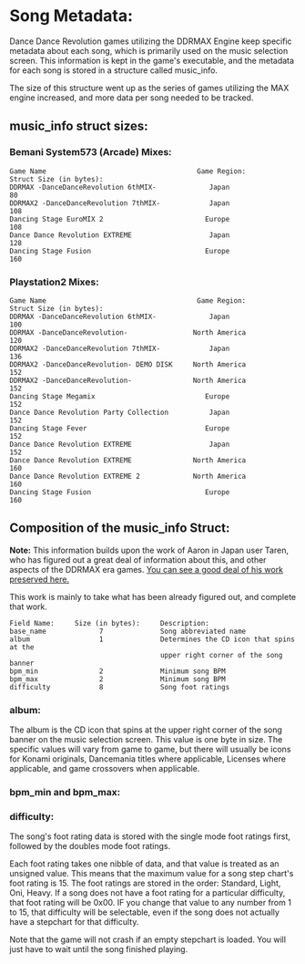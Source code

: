# Song Metadata:
Dance Dance Revolution games utilizing the DDRMAX Engine keep specific metadata about each song, which is primarily used on the music selection screen.  This information is kept in the game's executable, and the metadata for each song is stored in a structure called music\_info.  

The size of this structure went up as the series of games utilizing the MAX engine increased, and more data per song needed to be tracked.

## music\_info struct sizes:
### Bemani System573 (Arcade) Mixes:
```
Game Name                                     Game Region:        Struct Size (in bytes):
DDRMAX -DanceDanceRevolution 6thMIX-             Japan                     80
DDRMAX2 -DanceDanceRevolution 7thMIX-            Japan                    108
Dancing Stage EuroMIX 2                         Europe                    108
Dance Dance Revolution EXTREME                   Japan                    128
Dancing Stage Fusion                            Europe                    160
```
### Playstation2 Mixes:
```
Game Name                                     Game Region:        Struct Size (in bytes):
DDRMAX -DanceDanceRevolution 6thMIX-             Japan                    100
DDRMAX -DanceDanceRevolution-                North America                120
DDRMAX2 -DanceDanceRevolution 7thMIX-            Japan                    136
DDRMAX2 -DanceDanceRevolution- DEMO DISK     North America                152
DDRMAX2 -DanceDanceRevolution-               North America                152
Dancing Stage Megamix                           Europe                    152
Dance Dance Revolution Party Collection          Japan                    152
Dancing Stage Fever                             Europe                    152
Dance Dance Revolution EXTREME                   Japan                    152
Dance Dance Revolution EXTREME               North America                160
Dance Dance Revolution EXTREME 2             North America                160
Dancing Stage Fusion                            Europe                    160
```

## Composition of the music\_info Struct:
**Note:** This information builds upon the work of Aaron in Japan user Taren, who has figured out a great deal of information about this, and other aspects of the DDRMAX era games. [You can see a good deal of his work preserved here.](http://aaronin.jp/boards/viewtopic.php?t=10509&highlight=iso)

This work is mainly to take what has been already figured out, and complete that work.

```
Field Name:     Size (in bytes):     Description:
base_name             7              Song abbreviated name
album                 1              Determines the CD icon that spins at the 
                                     upper right corner of the song banner
bpm_min               2              Minimum song BPM
bpm_max               2              Minimum song BPM
difficulty            8              Song foot ratings
```

### album:
The album is the CD icon that spins at the upper right corner of the song banner on the music selection screen.  This value is one byte in size.  The specific values will vary from game to game, but there will usually be icons for Konami originals, Dancemania titles where applicable, Licenses where applicable, and game crossovers when applicable.

### bpm\_min and bpm\_max:

### difficulty:
The song's foot rating data is stored with the single mode foot ratings first, followed by the doubles mode foot ratings.

Each foot rating takes one nibble of data, and that value is treated as an unsigned value.  This means that the maximum value for a song step chart's foot rating is 15.  The foot ratings are stored in the order: Standard, Light, Oni, Heavy.  If a song does not have a foot rating for a particular difficulty, that foot rating will be 0x00.  IF you change that value to any number from 1 to 15, that difficulty will be selectable, even if the song does not actually have a stepchart for that difficulty.  

Note that the game will not crash if an empty stepchart is loaded.  You will just have to wait until the song finished playing.
